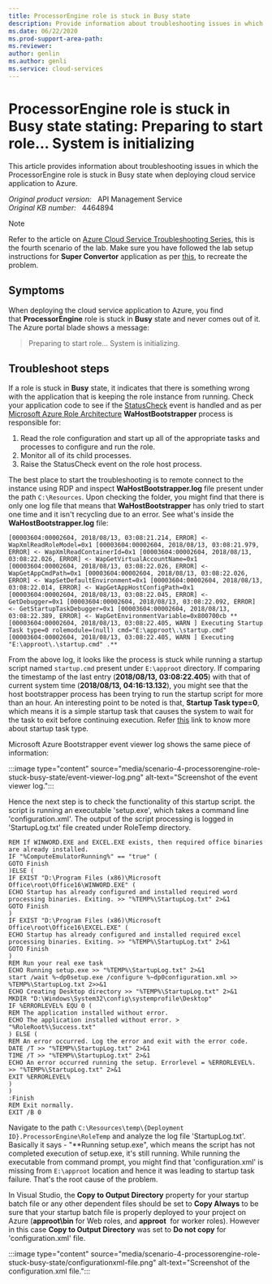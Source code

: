 ```yaml
---
title: ProcessorEngine role is stuck in Busy state
description: Provide information about troubleshooting issues in which the ProcessorEngine role is stuck in Busy state when deploying cloud service application to Azure.
ms.date: 06/22/2020
ms.prod-support-area-path: 
ms.reviewer: 
author: genlin
ms.author: genli
ms.service: cloud-services
---
```

# ProcessorEngine role is stuck in Busy state stating: Preparing to start role... System is initializing

This article provides information about troubleshooting issues in which the ProcessorEngine role is stuck in Busy state when deploying cloud service application to Azure.

_Original product version:_ &nbsp; API Management Service  
_Original KB number:_ &nbsp; 4464894

> [!NOTE]
> Refer to the article on [Azure Cloud Service Troubleshooting Series](https://support.microsoft.com/help/4466645), this is the fourth scenario of the lab. Make sure you have followed the lab setup instructions for **Super Convertor** application as per [this](https://github.com/prchanda/superconvertor), to recreate the problem.

## Symptoms

When deploying the cloud service application to Azure, you find that **ProcessorEngine** role is stuck in **Busy** state and never comes out of it. The Azure portal blade shows a message:

> Preparing to start role... System is initializing.

## Troubleshoot steps

If a role is stuck in **Busy** state, it indicates that there is something wrong with the application that is keeping the role instance from running. Check your application code to see if the [StatusCheck](/previous-versions/azure/reference/ee758135(v=azure.100)?redirectedfrom=MSDN) event is handled and as per [Microsoft Azure Role Architecture](/archive/blogs/kwill/windows-azure-role-architecture)
**WaHostBootstrapper** process is responsible for:

1. Read the role configuration and start up all of the appropriate tasks and processes to configure and run the role.
2. Monitor all of its child processes.
3. Raise the StatusCheck event on the role host process.

The best place to start the troubleshooting is to remote connect to the instance using RDP and inspect **WaHostBootstrapper.log** file present under the path `C:\Resources`. Upon checking the folder, you might find that there is only one log file that means that **WaHostBootstrapper** has only tried to start one time and it isn't recycling due to an error. See what's inside the **WaHostBootstrapper.log** file:

```
[00003604:00002604, 2018/08/13, 03:08:21.214, ERROR] <- WapXmlReadRoleModel=0x1 [00003604:00002604, 2018/08/13, 03:08:21.979, ERROR] <- WapXmlReadContainerId=0x1 [00003604:00002604, 2018/08/13, 03:08:22.026, ERROR] <- WapGetVirtualAccountName=0x1 [00003604:00002604, 2018/08/13, 03:08:22.026, ERROR] <- WapGetAppCmdPath=0x1 [00003604:00002604, 2018/08/13, 03:08:22.026, ERROR] <- WapSetDefaultEnvironment=0x1 [00003604:00002604, 2018/08/13, 03:08:22.014, ERROR] <- WapGetAppHostConfigPath=0x1 [00003604:00002604, 2018/08/13, 03:08:22.045, ERROR] <- GetDebugger=0x1 [00003604:00002604, 2018/08/13, 03:08:22.092, ERROR] <- GetStartupTaskDebugger=0x1 [00003604:00002604, 2018/08/13, 03:08:22.389, ERROR] <- WapGetEnvironmentVariable=0x800700cb **[00003604:00002604, 2018/08/13, 03:08:22.405, WARN ] Executing Startup Task type=0 rolemodule=(null) cmd="E:\approot\.\startup.cmd"[00003604:00002604, 2018/08/13, 03:08:22.405, WARN ] Executing "E:\approot\.\startup.cmd" .**
```

From the above log, it looks like the process is stuck while running a startup script named `startup.cmd` present under `E:\approot` directory. If comparing the timestamp of the last entry (**2018/08/13, 03:08:22.405**) with that of current system time (**2018/08/13, 04:16:13.132**), you might see that the host bootstrapper process has been trying to run the startup script for more than an hour. An interesting point to be noted is that, **Startup Task type=0**, which means it is a simple startup task that causes the system to wait for the task to exit before continuing execution. Refer [this](/azure/cloud-services/cloud-services-startup-tasks) link to know more about startup task type.

Microsoft Azure Bootstrapper event viewer log shows the same piece of information:

:::image type="content" source="media/scenario-4-processorengine-role-stuck-busy-state/event-viewer-log.png" alt-text="Screenshot of the event viewer log.":::

Hence the next step is to check the functionality of this startup script. the script is running an executable 'setup.exe', which takes a command line 'configuration.xml'. The output of the script processing is logged in 'StartupLog.txt' file created under RoleTemp directory.

```
REM If WINWORD.EXE and EXCEL.EXE exists, then required office binaries are already installed.
IF "%ComputeEmulatorRunning%" == "true" (
GOTO Finish
)ELSE (
IF EXIST "D:\Program Files (x86)\Microsoft Office\root\Office16\WINWORD.EXE" (
ECHO Startup has already configured and installed required word processing binaries. Exiting. >> "%TEMP%\StartupLog.txt" 2>&1
GOTO Finish
)
IF EXIST "D:\Program Files (x86)\Microsoft Office\root\Office16\EXCEL.EXE" (
ECHO Startup has already configured and installed required excel processing binaries. Exiting. >> "%TEMP%\StartupLog.txt" 2>&1
GOTO Finish
)
REM Run your real exe task
ECHO Running setup.exe >> "%TEMP%\StartupLog.txt" 2>&1
start /wait %~dp0setup.exe /configure %~dp0configuration.xml >> %TEMP%\StartupLog.txt 2>>&1
ECHO Creating Desktop directory >> "%TEMP%\StartupLog.txt" 2>&1
MKDIR "D:\Windows\System32\config\systemprofile\Desktop"
IF %ERRORLEVEL% EQU 0 (
REM The application installed without error.
ECHO The application installed without error. > "%RoleRoot%\Success.txt"
) ELSE (
REM An error occurred. Log the error and exit with the error code.
DATE /T >> "%TEMP%\StartupLog.txt" 2>&1
TIME /T >> "%TEMP%\StartupLog.txt" 2>&1
ECHO An error occurred running the setup. Errorlevel = %ERRORLEVEL%. >> "%TEMP%\StartupLog.txt" 2>&1
EXIT %ERRORLEVEL%
)
)
:Finish
REM Exit normally.
EXIT /B 0
```

Navigate to the path `C:\Resources\temp\{Deployment ID}.ProcessorEngine\RoleTemp` and analyze the log file 'StartupLog.txt'. Basically it says - "**Running setup.exe", which means the script has not completed execution of setup.exe, it's still running. While running the executable from command prompt, you might find that 'configuration.xml' is missing from `E:\approot` location and hence it was leading to startup task failure. That's the root cause of the problem.

In Visual Studio, the **Copy to Output Directory** property for your startup batch file or any other dependent files should be set to **Copy Always** to be sure that your startup batch file is properly deployed to your project on Azure (**approot\bin** for Web roles, and **approot**  for worker roles). However in this case **Copy to Output Directory** was set to **Do not copy** for 'configuration.xml' file.

:::image type="content" source="media/scenario-4-processorengine-role-stuck-busy-state/configurationxml-file.png" alt-text="Screenshot of the configuration.xml file.":::
